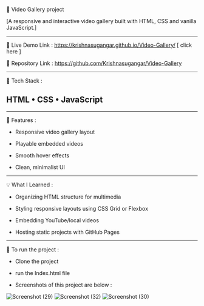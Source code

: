 🎥 Video Gallery project

[A responsive and interactive video gallery built with HTML, CSS and vanilla JavaScript.] 
______________________________________________________________________________________________

🚀 Live Demo Link : https://krishnasugangar.github.io/Video-Gallery/ [ click here ]

📁 Repository Link : https://github.com/Krishnasugangar/Video-Gallery

______________________________________________________________________________________________
🔧 Tech Stack :

## HTML • CSS • JavaScript

______________________________________________________________________________________________
📝 Features :

* Responsive video gallery layout

* Playable embedded videos

* Smooth hover effects

* Clean, minimalist UI

______________________________________________________________________________________________
💡 What I Learned :

* Organizing HTML structure for multimedia

* Styling responsive layouts using CSS Grid or Flexbox

* Embedding YouTube/local videos

* Hosting static projects with GitHub Pages

______________________________________________________________________________________________
📝 To run the project :

* Clone the project  

* run the Index.html file 

* Screenshots of this project are below :

![Screenshot (29)](https://github.com/user-attachments/assets/b5d38e78-03dc-4941-bcb1-14cb037320ba)
![Screenshot (32)](https://github.com/user-attachments/assets/28b2a94d-dd4c-4849-be12-f78f3ea7e0e2)
![Screenshot (30)](https://github.com/user-attachments/assets/0dde94d1-7383-413a-a02b-9fb842a98e96)



